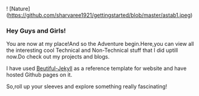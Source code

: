 ! [Nature] (https://github.com/sharvaree1921/gettingstarted/blob/master/astab1.jpeg)

### Hey Guys and Girls!
You are now at my place!And so the Adventure begin.Here,you can view all the interesting cool Technical and Non-Technical stuff
that I did uptill now.Do check out my projects and blogs.

I have used [Beutiful-Jekyll](https://github.com/daattali/beautiful-jekyll) as a reference template for website and have hosted 
Github pages on it.

So,roll up your sleeves and explore something really fascinating!  
